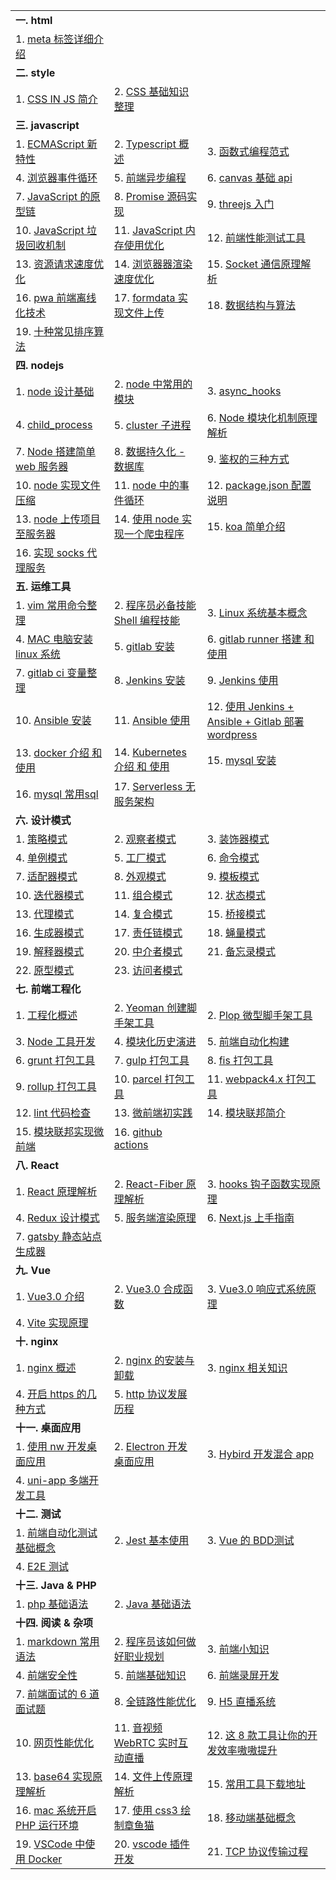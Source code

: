 
| | | |
| :-- | :-- | :-- |
| **一. html** | | |
| 1. [meta 标签详细介绍](/html/meta标签介绍.md) | | |
| **二. style** | | |
| 1. [CSS IN JS 简介](/style/cssinjs简介.md) | 2. [CSS 基础知识整理](/style/css基础知识整理.md) | |
| **三. javascript** | | |
| 1. [ECMAScript 新特性](/javascript/ECMAScript新特性.md) | 2. [Typescript 概述](/javascript/typescript概述.md) | 3. [函数式编程范式](/javascript/函数式编程范式.md) |
| 4. [浏览器事件循环](/javascript/浏览器事件循环.md) | 5. [前端异步编程](/javascript/前端异步编程.md) | 6. [canvas 基础 api](/javascript/canvas基础api.md) |
| 7. [JavaScript 的原型链](/javascript/JavaScript的原型链.md) | 8. [Promise 源码实现](/javascript/promise源码实现.md) | 9. [threejs 入门](/javascript/threejs入门.md) |
| 10. [JavaScript 垃圾回收机制](/javascript/JavaScript垃圾回收机制.md) | 11. [JavaScript 内存使用优化](/javascript/JavaScript内存使用优化.md) | 12. [前端性能测试工具](/javascript/前端性能测试工具.md) |
| 13. [资源请求速度优化](/javascript/资源请求速度优化.md) | 14. [浏览器器渲染速度优化](/javascript/浏览器器渲染速度优化.md) | 15. [Socket 通信原理解析](/javascript/Socket通信原理解析.md) |
| 16. [pwa 前端离线化技术](/javascript/pwa前端离线化技术.md) | 17. [formdata 实现文件上传](/javascript/formdata实现文件上传.md) | 18. [数据结构与算法](/javascript/数据结构与算法.md) |
| 19. [十种常见排序算法](/javascript/十种常见排序算法.md) |||
| **四. nodejs** | | |
| 1. [node 设计基础](/node/node设计基础.md) | 2. [node 中常用的模块](/node/node中常用的模块.md) | 3. [async_hooks](/node/async_hooks.md) |
| 4. [child_process](/node/child_process.md) | 5. [cluster 子进程](/node/cluster子进程.md) | 6. [Node 模块化机制原理解析](/node/node模块化机制原理解析.md) |
| 7. [Node 搭建简单 web 服务器](/node/Node搭建简单web服务器.md) | 8. [数据持久化 - 数据库](/node/数据持久化-数据库.md) | 9. [鉴权的三种方式](/node/鉴权的三种方式.md) |
| 10. [node 实现文件压缩](/node/node实现文件压缩.md) | 11. [node 中的事件循环](/node/node中的事件循环.md) | 12. [package.json 配置说明](/node/packagejson配置说明.md) |
| 13. [node 上传项目至服务器](/node/node上传项目至服务器.md) | 14. [使用 node 实现一个爬虫程序](/node/使用node实现一个爬虫程序.md) | 15. [koa 简单介绍](/node/koa简单介绍.md) |
| 16. [实现 socks 代理服务](/node/实现socks代理服务.md) |  |  |
| **五. 运维工具** | | |
| 1. [vim 常用命令整理](/tool/vim常用命令整理.md) | 2. [程序员必备技能 Shell 编程技能](/tool/程序员必备技能Shell编程技能.md) | 3. [Linux 系统基本概念](/tool/linux系统基本概念.md) |
| 4. [MAC 电脑安装 linux 系统](/tool/MAC电脑安装linux系统.md) | 5. [gitlab 安装](/tool/gitlab安装.md) | 6. [gitlab runner 搭建 和 使用](/tool/gitlab-runner搭建和使用.md) |
| 7. [gitlab ci 变量整理](/tool/gitlabci变量概述.md) | 8. [Jenkins 安装](/tool/Jenkins安装.md) | 9. [Jenkins 使用](/tool/Jenkins使用.md) |
| 10. [Ansible 安装](/tool/Ansible安装.md) | 11. [Ansible 使用](/tool/Ansible使用.md) | 12. [使用 Jenkins + Ansible + Gitlab 部署 wordpress](/tool/部署wordpress.md) |
| 13. [docker 介绍 和 使用](/tool/docker介绍和使用.md) | 14. [Kubernetes 介绍 和 使用](/tool/Kubernetes介绍和使用.md) | 15. [mysql 安装](/tool/mysql安装.md) |
| 16. [mysql 常用sql](/tool/mysql常用sql.md) | 17. [Serverless 无服务架构](/tool/serverless无服务架构.md) |  |
| **六. 设计模式** | | |
| 1. [策略模式](/design/策略模式.md) | 2. [观察者模式](/design/观察者模式.md) | 3. [装饰器模式](/design/装饰器模式.md) |
| 4. [单例模式](/design/单例模式.md) | 5. [工厂模式](/design/工厂模式.md) | 6. [命令模式](/design/命令模式.md) |
| 7. [适配器模式](/design/适配器模式.md) | 8. [外观模式](/design/外观模式.md) | 9. [模板模式](/design/模板模式.md) |
| 10. [迭代器模式](/design/迭代器模式.md) | 11. [组合模式](/design/组合模式.md) | 12. [状态模式](/design/状态模式.md) |
| 13. [代理模式](/design/代理模式.md) | 14. [复合模式](/design/复合模式.md) | 15. [桥接模式](/design/桥接模式.md) |
| 16. [生成器模式](/design/生成器模式.md) | 17. [责任链模式](/design/责任链模式.md) | 18. [蝇量模式](/design/蝇量模式.md) |
| 19. [解释器模式](/design/解释器模式.md) | 20. [中介者模式](/design/中介者模式.md) | 21. [备忘录模式](/design/备忘录模式.md) |
| 22. [原型模式](/design/原型模式.md) | 23. [访问者模式](/design/访问者模式.md) |  |
| **七. 前端工程化** | | |
| 1. [工程化概述](/engineering/工程化概述.md) | 2. [Yeoman 创建脚手架工具](/engineering/yeoman创建脚手架工具.md) | 2. [Plop 微型脚手架工具](/engineering/plop微型脚手架工具.md) |
| 3. [Node 工具开发](/engineering/node工具开发.md) | 4. [模块化历史演进](/engineering/模块化历史演进.md) | 5. [前端自动化构建](/engineering/前端自动化构建.md) |
| 6. [grunt 打包工具](/engineering/grunt打包工具.md) | 7. [gulp 打包工具](/engineering/gulp打包工具.md) | 8. [fis 打包工具](/engineering/fis打包工具.md) |
| 9. [rollup 打包工具](/engineering/rollup打包工具.md) | 10. [parcel 打包工具](/engineering/parcel打包工具.md) | 11. [webpack4.x 打包工具](/engineering/webpack4x打包工具.md) |
| 12. [lint 代码检查](/engineering/lint代码检查.md) | 13. [微前端初实践](/engineering/微前端初实践.md) | 14. [模块联邦简介](/engineering/模块联邦简介.md) |
| 15. [模块联邦实现微前端](/engineering/模块联邦实现微前端.md) | 16. [github actions](/engineering/github-actions.md) |  |
| **八. React** | | |
| 1. [React 原理解析](/react/React原理解析.md) | 2. [React-Fiber 原理解析](/react/fiber原理解析.md) | 3. [hooks 钩子函数实现原理](/react/hooks钩子函数实现原理.md) |
| 4. [Redux 设计模式](/react/Redux设计模式.md) | 5. [服务端渲染原理](/react/服务端渲染原理.md) | 6. [Next.js 上手指南](/react/nextjs.md) |
| 7. [gatsby 静态站点生成器](/react/gatsby.md) |  |  |
| **九. Vue** | | |
| 1. [Vue3.0 介绍](/vue/vue3介绍.md) | 2. [Vue3.0 合成函数](/vue/vue3合成函数.md) | 3. [Vue3.0 响应式系统原理](/vue/vue3响应式原理.md) |
| 4. [Vite 实现原理](/vue/vite实现原理.md) |  |  |
| **十. nginx** | | |
| 1. [nginx 概述](/nginx/nginx概述.md) | 2. [nginx 的安装与卸载](/nginx/nginx的安装与卸载.md) | 3. [nginx 相关知识](/nginx/nginx相关知识.md) |
| 4. [开启 https 的几种方式](/nginx/开启https的几种方式.md) | 5. [http 协议发展历程](/nginx/http协议发展历程.md) |  |
| **十一. 桌面应用** | | |
| 1. [使用 nw 开发桌面应用](/native/使用nw开发桌面应用.md) | 2. [Electron 开发桌面应用](/native/Electron开发桌面应用.md) | 3. [Hybird 开发混合 app](/native/Hybird开发混合app.md) |
| 4. [uni-app 多端开发工具](/native/uni-app多端开发工具.md) |  |  |
| **十二. 测试** | | |
| 1. [前端自动化测试基础概念](/test/前端自动化测试基础概念.md) | 2. [Jest 基本使用](/test/Jest基本使用.md) | 3. [Vue 的 BDD测试](/test/vue的bdd测试.md) |
| 4. [E2E 测试](/test/E2E测试.md) |  |  |
| **十三. Java & PHP** | | |
| 1. [php 基础语法](/php-java/php基础语法.md) | 2. [Java 基础语法](/php-java/java基础语法.md) |  |
| **十四. 阅读 & 杂项** | | |
| 1. [markdown 常用语法](/read/markdown.md) | 2. [程序员该如何做好职业规划](/read/我的职业规划.md) | 3. [前端小知识](/read/前端小知识.md) |
| 4. [前端安全性](/read/前端安全性.md) | 5. [前端基础知识](/read/前端基础知识.md) | 6. [前端录屏开发](/read/前端录屏开发.md) |
| 7. [前端面试的 6 道面试题](/read/前端面试的6道面试题.md) | 8. [全链路性能优化](/read/全链路性能优化.md) | 9. [H5 直播系统](/read/H5直播系统.md) |
| 10. [网页性能优化](/read/网页性能优化.md) | 11. [音视频 WebRTC 实时互动直播](/read/音视频WebRTC实时互动直播.md) | 12. [这 8 款工具让你的开发效率嗷嗷提升](/read/这8款工具让你的开发效率嗷嗷提升.md) |
| 13. [base64 实现原理解析](/read/base64实现原理解析.md) | 14. [文件上传原理解析](/read/文件上传原理解析.md) | 15. [常用工具下载地址](/read/常用工具下载地址.md) |
| 16. [mac 系统开启 PHP 运行环境](/read/mac系统开启PHP运行环境.md) | 17. [使用 css3 绘制章鱼猫](/read/使用css3绘制章鱼猫.md) | 18. [移动端基础概念](/read/移动端基础概念.md) |
| 19. [VSCode 中使用 Docker](/read/在VSCode中使用Docker.md) | 20. [vscode 插件开发](/read/vscode插件开发.md) | 21. [TCP 协议传输过程](/read/tcp协议传输过程.md) |
